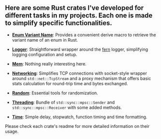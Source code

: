 ## Here are some Rust crates I've developed for different tasks in my projects. Each one is made to simplify specific functionalities.

- [**Enum Variant Name**](enum_variant_name/README.md): Provides a convenient derive macro to retrieve the variant name of an enum in Rust.

- [**Logger**](logger/README.md): Straightforward wrapper around the [fern](https://docs.rs/fern) logger, simplifying logging configuration and setup.

- [**Mem**](mem/README.md): Nothing really interesting here.

- [**Networking**](networking/README.md): Simplifies TCP connections with socket-style wrapper around `std::net::TcpStream` and a proxy mechanism that offers basic stats calculation for round-trip time and bytes exchanged.

- [**Random**](random/README.md): Essential tools for randomization.

- [**Threading**](threading/README.md): Bundle of `std::sync::mpsc::Sender` and `std::sync::mpsc::Receiver` with some added methods.

- [**Time**](time/README.md): Simple delay, stopwatch, function timing and time formatting.


Please check each crate's readme for more detailed information on their usage.
